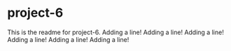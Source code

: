 # project-6

This is the readme for project-6.
Adding a line!
Adding a line!
Adding a line!
Adding a line!
Adding a line!
Adding a line!
